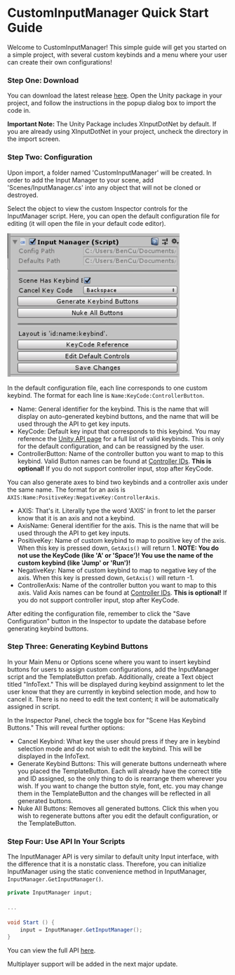 # CustomInputManager Quick Start Guide

Welcome to CustomInputManager! This simple guide will get you started on a simple project, with several custom keybinds and a menu where your user can create their own configurations!

### Step One: Download

You can download the latest release [here](https://github.com/dbqeo/UnityInputManager/releases). Open the Unity package in your project, and follow the instructions in the popup dialog box to import the code in.

**Important Note:** The Unity Package includes XInputDotNet by default. If you are already using XInputDotNet in your project, uncheck the directory in the import screen.

### Step Two: Configuration

Upon import, a folder named 'CustomInputManager' will be created. In order to add the Input Manager to your scene, add 'Scenes/InputManager.cs' into any object that will not be cloned or destroyed.

Select the object to view the custom Inspector controls for the InputManager script. Here, you can open the default configuration file for editing (it will open the file in your default code editor). 

![InputManager Inspector](inputmanager.PNG "Input Manager")

In the default configuration file, each line corresponds to one custom keybind. The format for each line is `Name:KeyCode:ControllerButton`. 
 - Name: General identifier for the keybind. This is the name that will display on auto-generated keybind buttons, and the name that will be used through the API to get key inputs.
 - KeyCode: Default key input that corresponds to this keybind. You may reference the [Unity API page](https://docs.unity3d.com/ScriptReference/KeyCode.html) for a full list of valid keybinds. This is only for the default configuration, and can be reassigned by the user.
 - ControllerButton: Name of the controller button you want to map to this keybind. Valid Button names can be found at [Controller IDs](../3%20Controller/ControllerIDs.md). **This is optional!** If you do not support controller input, stop after KeyCode. 

You can also generate axes to bind two keybinds and a controller axis under the same name. The format for an axis is `AXIS:Name:PositiveKey:NegativeKey:ControllerAxis`.
 - AXIS: That's it. Literally type the word 'AXIS' in front to let the parser know that it is an axis and not a keybind.
 - AxisName: General identifier for the axis. This is the name that will be used through the API to get key inputs.
 - PositiveKey: Name of custom keybind to map to positive key of the axis. When this key is pressed down, `GetAxis()` will return 1. **NOTE: You do not use the KeyCode (like 'A' or 'Space')! You use the name of the custom keybind (like 'Jump' or 'Run')!**
 - NegativeKey: Name of custom keybind to map to negative key of the axis. When this key is pressed down, `GetAxis()` will return -1.
 - ControllerAxis: Name of the controller button you want to map to this axis. Valid Axis names can be found at [Controller IDs](../3%20Controller/ControllerIDs.md). **This is optional!** If you do not support controller input, stop after KeyCode. 


 After editing the configuration file, remember to click the "Save Configuration" button in the Inspector to update the database before generating keybind buttons. 

 ### Step Three: Generating Keybind Buttons
 
 In your Main Menu or Options scene where you want to insert keybind buttons for users to assign custom configurations, add the InputManager script and the TemplateButton prefab. Additionally, create a Text object titled "InfoText." This will be displayed during keybind assignment to let the user know that they are currently in keybind selection mode, and how to cancel it. There is no need to edit the text content; it will be automatically assigned in script.
 
 In the Inspector Panel, check the toggle box for "Scene Has Keybind Buttons." This will reveal further options:
  - Cancel Keybind: What key the user should press if they are in keybind selection mode and do not wish to edit the keybind. This will be displayed in the InfoText.
  - Generate Keybind Buttons: This will generate buttons underneath where you placed the TemplateButton. Each will already have the correct title and ID assigned, so the only thing to do is rearrange them wherever you wish. If you want to change the button style, font, etc. you may change them in the TemplateButton and the changes will be reflected in all generated buttons.
  - Nuke All Buttons: Removes all generated buttons. Click this when you wish to regenerate buttons after you edit the default configuration, or the TemplateButton.

### Step Four: Use API In Your Scripts

The InputManager API is very similar to default unity Input interface, with the difference that it is a nonstatic class. Therefore, you can initialize InputManager using the static convenience method in InputManager, `InputManager.GetInputManager()`.

```csharp
private InputManager input;

...

void Start () {
    input = InputManager.GetInputManager();
}
```

You can view the full API [here](./API.md).

Multiplayer support will be added in the next major update.